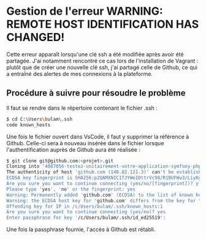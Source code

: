 # Gestion de l'erreur WARNING: REMOTE HOST IDENTIFICATION HAS CHANGED!

Cette erreur apparaît lorsqu'une clé ssh a été modifiée après avoir été partagée.
J'ai notamment rencontré ce cas lors de l'installation de Vagrant : plutôt que de créer une nouvelle clé ssh, j'ai partagé celle de Github, ce qui a entraîné des alertes de mes connexions à la plateforme.

## Procédure à suivre pour résoudre le problème

Il faut se rendre dans le répertoire contenant le fichier .ssh :

```bash
$ cd C:\Users\bulam\.ssh
code known_hosts
```

Une fois le fichier ouvert dans VsCode, il faut y supprimer la référence à Github. Celle-ci sera à nouveau insérée dans le fichier lorsque l'authentification auprès de Github aura été réalisée :

```bash
$ git clone git@github.com:<projet>.git
Cloning into '4087056-testez-unitairement-votre-application-symfony-php'...
The authenticity of host 'github.com (140.82.121.3)' can't be established.
ECDSA key fingerprint is SHA256:p2QAMXNIC1TJYWeIOttrVc98/R1BUFWu3/LiyKgUfQM.
Are you sure you want to continue connecting (yes/no/[fingerprint])? y
Please type 'yes', 'no' or the fingerprint: yes
Warning: Permanently added 'github.com' (ECDSA) to the list of known hosts.
Warning: the ECDSA host key for 'github.com' differs from the key for the IP address '140.82.121.3'
Offending key for IP in /c/Users/bulam/.ssh/known_hosts:1
Are you sure you want to continue connecting (yes/no)? yes
Enter passphrase for key '/c/Users/bulam/.ssh/id_ed25519':
```

Une fois la passphrase fournie, l'accès à Github est rétabli.



